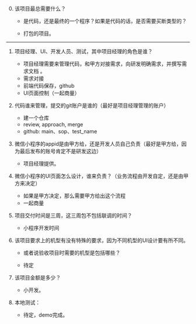 0. 该项目最总需要什么？
    + 是代码，还是最终的一个程序？如果是代码的话，是否需要买断类型的？
    
    + 打包的项目。

---

1. 项目经理、UI、开发人员、测试，其中项目经理的角色是谁？
    + 项目经理需要来管理代码，和甲方对接需求，向研发明确需求，并撰写需求文档
    。
    + 需求对接
    + 前端代码保存，github
    + UI页面控制（一起商量）

2. 代码谁来管理，提交的git账户是谁的（最好是项目经理管理的账户）
    + 建一个仓库
    + review, approach, merge
    + github: main、sop、test_name

3. 微信小程序的appid是由甲方给，还是开发人员自己负责（最好是甲方给，因为最后发布的账号肯定不是研发这边）
    + 项目经理提供。

4. 微信小程序的UI页面怎么设计，谁来负责？（业务流程由开发自定，还是由甲方来决定）
    + 如果是甲方决定，那么需要甲方给出这个流程
    + 一起商量

5. 项目交付时间是三周，这三周包不包括联调的时间？
    + 小程序开发时间

6. 该项目要求上的机型有没有特殊的要求，因为不同机型的UI设计要有所不同。
    + 或者说验收项目时需要的机型是包括哪些？
    
    + 待定
    
7. 该项目金额是多少？
    + 小开发。

8. 本地测试：
    + 待定，demo完成。

